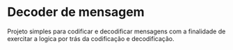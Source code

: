 # Decoder de mensagem

Projeto simples para codificar e decodificar mensagens com a finalidade de exercitar a logica por trás da codificação e decodificação.


